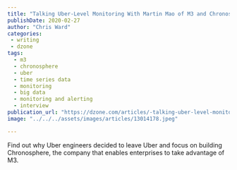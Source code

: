 ```yaml
---
title: "Talking Uber-Level Monitoring With Martin Mao of M3 and Chronosphere"
publishDate: 2020-02-27
author: "Chris Ward"
categories:
 - writing
 - dzone
tags:
  - m3
  - chronosphere
  - uber
  - time series data
  - monitoring
  - big data
  - monitoring and alerting
  - interview
publication_url: "https://dzone.com/articles/-talking-uber-level-monitoring-with-martin-mao-of"
image: "../../../assets/images/articles/13014178.jpeg"

---
```

Find out why Uber engineers decided to leave Uber and focus on building Chronosphere, the company that enables enterprises to take advantage of M3.

